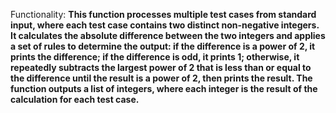 Functionality: **This function processes multiple test cases from standard input, where each test case contains two distinct non-negative integers. It calculates the absolute difference between the two integers and applies a set of rules to determine the output: if the difference is a power of 2, it prints the difference; if the difference is odd, it prints 1; otherwise, it repeatedly subtracts the largest power of 2 that is less than or equal to the difference until the result is a power of 2, then prints the result. The function outputs a list of integers, where each integer is the result of the calculation for each test case.**